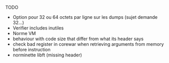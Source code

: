 TODO
* Option pour 32 ou 64 octets par ligne sur les dumps (sujet demande 32...)
* Verifier includes inutiles
* Norme VM
* behaviour with code size that differ from what its header says
* check bad register in corewar when retrieving arguments from memory before instruction
* norminette libft (missing header)